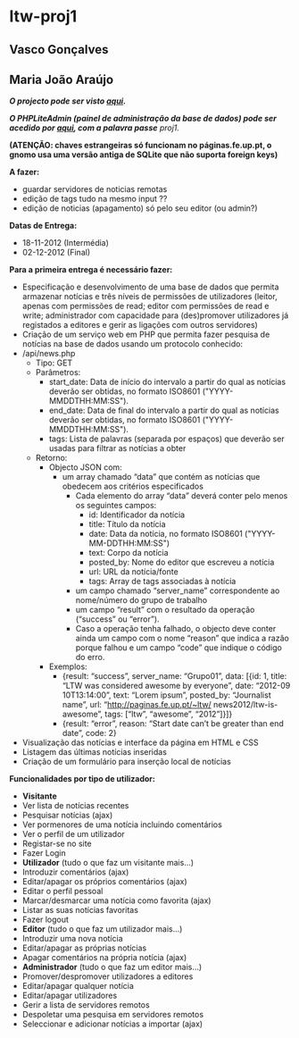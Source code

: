 ltw-proj1
=========
Vasco Gonçalves
-----------------
Maria João Araújo
-----------------

***O projecto pode ser visto [aqui][1].***

***O PHPLiteAdmin (painel de administração da base de dados) pode ser acedido por [aqui][2], com a palavra passe*** *proj1.*

**(ATENÇÃO: chaves estrangeiras só funcionam no páginas.fe.up.pt, o gnomo usa uma versão antiga de SQLite que não suporta foreign keys)**

**A fazer:**

 + guardar servidores de noticias remotas
 + edição de tags tudo na mesmo input ??
 + edição de noticias (apagamento) só pelo seu editor (ou admin?)

**Datas de Entrega:**

 + 18-11-2012 (Intermédia)
 + 02-12-2012 (Final)

**Para a primeira entrega é necessário fazer:**

 + Especificação e desenvolvimento de uma base de dados que permita armazenar notícias e três níveis de permissões de utilizadores (leitor, apenas com permissões de read; editor com permissões de read e write; administrador com capacidade para (des)promover utilizadores já registados a editores e gerir as ligações com outros servidores)
 + Criação de um serviço web em PHP que permita fazer pesquisa de notícias na base de dados usando um protocolo conhecido:
 + /api/news.php
     + Tipo: GET
     + Parâmetros:
         + start_date: Data de início do intervalo a partir do qual as notícias deverão ser obtidas, no formato ISO8601 ("YYYY-MMDDTHH:MM:SS").
         + end_date: Data de final do intervalo a partir do qual as notícias deverão ser obtidas, no formato ISO8601 ("YYYY-MMDDTHH:MM:SS").
         + tags: Lista de palavras (separada por espaços) que deverão ser usadas para filtrar as notícias a obter
     + Retorno:
         + Objecto JSON com:
             + um array chamado “data” que contém as notícias que obedecem aos critérios especificados
                 + Cada elemento do array “data” deverá conter pelo
menos os seguintes campos:
                     + id: Identificador da notícia
                     + title: Título da notícia
                     + date: Data da notícia, no formato ISO8601 ("YYYY-MM-DDTHH:MM:SS")
                     + text: Corpo da notícia
                     + posted_by: Nome do editor que escreveu a notícia
                     + url: URL da notícia/fonte
                     + tags: Array de tags associadas à notícia
                 + um campo chamado “server_name” correspondente ao nome/número do grupo de trabalho
                 + um campo “result” com o resultado da operação (“success” ou “error”).
                 + Caso a operação tenha falhado, o objecto deve conter ainda um campo com o nome “reason” que indica a razão porque falhou e um campo “code” que indique o código do erro.
         + Exemplos:
             + {result: “success”, server_name: “Grupo01”, data: [{id: 1, title: “LTW was considered awesome by everyone”, date: “2012-09 10T13:14:00”, text: “Lorem ipsum”, posted_by: “Journalist name”, url: “http://paginas.fe.up.pt/~ltw/ news2012/ltw-is-awesome”, tags: [“ltw”, “awesome”, “2012”]}]}
             + {result: “error”, reason: “Start date can’t be greater than end date”, code: 2}
 + Visualização das notícias e interface da página em HTML e CSS
 + Listagem das últimas notícias inseridas
 + Criação de um formulário para inserção local de notícias

**Funcionalidades por tipo de utilizador:**

 + **Visitante**
  + Ver lista de notícias recentes
  + Pesquisar notícias (ajax)
  + Ver pormenores de uma notícia incluindo comentários
  + Ver o perfil de um utilizador
  + Registar-se no site
  + Fazer Login
 + **Utilizador** (tudo o que faz um visitante mais...)
  + Introduzir comentários (ajax)
  + Editar/apagar os próprios comentários (ajax)
  + Editar o perfil pessoal
  + Marcar/desmarcar uma notícia como favorita (ajax)
  + Listar as suas notícias favoritas
  + Fazer logout
 + **Editor** (tudo o que faz um utilizador mais...)
  + Introduzir uma nova notícia
  + Editar/apagar as próprias notícias
  + Apagar comentários na própria notícia (ajax)
 + **Administrador** (tudo o que faz um editor mais...)
  + Promover/despromover utilizadores a editores
  + Editar/apagar qualquer notícia
  + Editar/apagar utilizadores
  + Gerir a lista de servidores remotos
  + Despoletar uma pesquisa em servidores remotos
  + Seleccionar e adicionar notícias a importar (ajax)


  [1]: http://paginas.fe.up.pt/~ei10054/ltw/proj1/
  [2]: http://paginas.fe.up.pt/~ei10054/ltw/proj1/db/